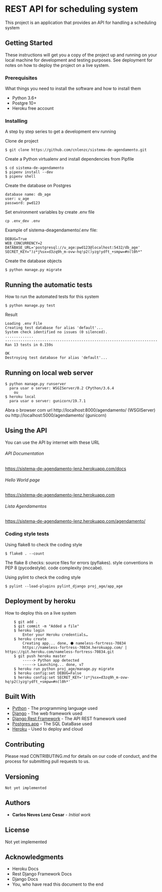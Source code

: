# REST API for scheduling system

This project is an application that provides an API for handling a scheduling system

## Getting Started

These instructions will get you a copy of the project up and running on your local machine
 for development and testing purposes.
See deployment for notes on how to deploy the project on a live system.

### Prerequisites

What things you need to install the software and how to install them

* Python 3.6+
* Postgre 10+
* Heroku free account


### Installing

A step by step series to get a development env running

Clone de project
```
$ git clone https://github.com/cnlenzc/sistema-de-agendamento.git
```

Create a Python virtualenv and install dependencies from Pipfile
```
$ cd sistema-de-agendamento
$ pipenv install --dev
$ pipenv shell
```

Create the database on Postgres
```
database name: db_age
user: u_age
password: pwd123
```

Set environment variables by create .env file
```
cp .env_dev .env
```
Example of sistema-deagendamento/.env file:
```
DEBUG=True
WEB_CONCURRENCY=2
DATABASE_URL='postgresql://u_age:pwd123@localhost:5432/db_age'
SECRET_KEY=")z*j%sx=d3zq9h_m-ovw-hq!p2()yzg!ydft_+smpw=#n(l0h*"
```

Create the database objects
```
$ python manage.py migrate
```

## Running the automatic tests

How to run the automated tests for this system
```
$ python manage.py test
```
Result
```
Loading .env File
Creating test database for alias 'default'...
System check identified no issues (0 silenced).
.............
----------------------------------------------------------------------
Ran 13 tests in 0.159s

OK
Destroying test database for alias 'default'...
```

## Running on local web server
```
$ python manage.py runserver
  para usar o server: WSGIServer/0.2 CPython/3.6.4
    ou 
$ heroku local
  para usar o server: gunicorn/19.7.1
```
Abra o browser com url
http://localhost:8000/agendamento/ (WSGIServer)
 ou
http://localhost:5000/agendamento/ (gunicorn)


## Using the API
You can use the API by internet with these URL

###### API Documentation
https://sistema-de-agendamento-lenz.herokuapp.com/docs

###### Hello World page
https://sistema-de-agendamento-lenz.herokuapp.com

###### Lista Agendamentos
https://sistema-de-agendamento-lenz.herokuapp.com/agendamento/


### Coding style tests

Using flake8 to check the coding style
```
$ flake8 . --count
```

The flake 8 checks:
	source files for errors (pyflakes).
	style conventions in PEP 8 (pycodestyle).
	code complexity (mccabe).

Using pylint to check the coding style
```
$ pylint --load-plugins pylint_django proj_age/app_age
```


## Deployment by heroku

How to deploy this on a live system
```
    $ git add .
    $ git commit -m "Added a file"
    $ heroku login
        Enter your Heroku credentials…
    $ heroku create
        Creating app... done, ⬢ nameless-fortress-70834
        https://nameless-fortress-70834.herokuapp.com/ | https://git.heroku.com/nameless-fortress-70834.git
    $ git push heroku master
        -----> Python app detected
        -----> Launching... done, v7
    $ heroku run python proj_age/manage.py migrate
    $ heroku config:set DEBUG=False
    $ heroku config:set SECRET_KEY=')z*j%sx=d3zq9h_m-ovw-hq!p2()yzg!ydft_+smpw=#n(l0h*'
```

## Built With

* [Python](https://www.python.org) - The programming language used
* [Django](https://www.djangoproject.com) - The web framework used
* [Django Rest Framework](http://www.django-rest-framework.org) - The API REST framework used
* [Postgres.app](http://postgresapp.com/documentation/) - The SQL DataBase used
* [Heroku](https://devcenter.heroku.com/categories/python) - Used to deploy and cloud

## Contributing

Please read CONTRIBUTING.md for details on our code of conduct, and the process for submitting pull requests to us.

## Versioning

```
Not yet implemented
```

## Authors

* **Carlos Neves Lenz Cesar** - *Initial work*

## License

Not yet implemented

## Acknowledgments

* Heroku Docs
* Rest Django Framework Docs
* Django Docs
* You, who have read this document to the end

